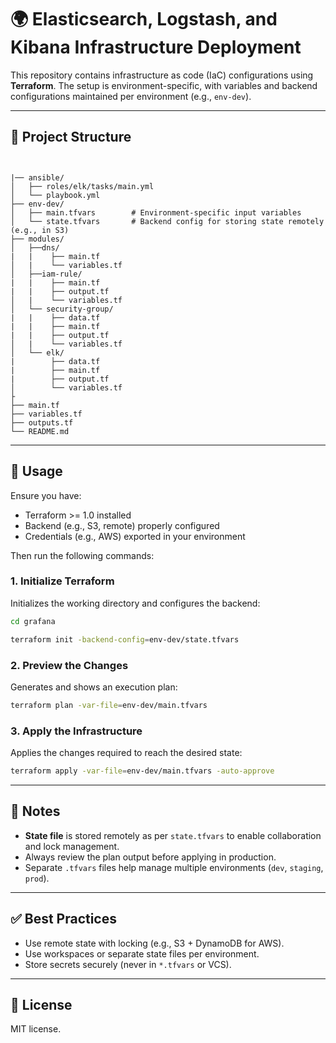 
# 🌍  Elasticsearch, Logstash, and Kibana Infrastructure Deployment


This repository contains infrastructure as code (IaC) configurations using **Terraform**. The setup is environment-specific, with variables and backend configurations maintained per environment (e.g., `env-dev`).

---

## 📁 Project Structure

```


|── ansible/
│   ├── roles/elk/tasks/main.yml      
│   └── playbook.yml 
├── env-dev/
│   ├── main.tfvars        # Environment-specific input variables
│   └── state.tfvars       # Backend config for storing state remotely (e.g., in S3)
├── modules/
│   ├──dns/
|   |    ├── main.tf       
│   |    └── variables.tf
│   ├──iam-rule/
|   |    ├── main.tf 
|   |    ├── output.tf       
│   |    └── variables.tf           
│   └── security-group/
|   |    ├── data.tf 
|   |    ├── main.tf 
|   |    ├── output.tf       
│   |    └── variables.tf
│   └── elk/
|        ├── data.tf 
|        ├── main.tf 
|        ├── output.tf       
│        └── variables.tf  
├         
├── main.tf
├── variables.tf
├── outputs.tf
└── README.md

```

---

## 🚀 Usage

Ensure you have:

- Terraform >= 1.0 installed
- Backend (e.g., S3, remote) properly configured
- Credentials (e.g., AWS) exported in your environment

Then run the following commands:

### 1. Initialize Terraform

Initializes the working directory and configures the backend:

```bash
cd grafana

terraform init -backend-config=env-dev/state.tfvars
```

### 2. Preview the Changes

Generates and shows an execution plan:

```bash
terraform plan -var-file=env-dev/main.tfvars
```

### 3. Apply the Infrastructure

Applies the changes required to reach the desired state:

```bash
terraform apply -var-file=env-dev/main.tfvars -auto-approve
```

---

## 🔐 Notes

* **State file** is stored remotely as per `state.tfvars` to enable collaboration and lock management.
* Always review the plan output before applying in production.
* Separate `.tfvars` files help manage multiple environments (`dev`, `staging`, `prod`).

---

## ✅ Best Practices

* Use remote state with locking (e.g., S3 + DynamoDB for AWS).
* Use workspaces or separate state files per environment.
* Store secrets securely (never in `*.tfvars` or VCS).

---

## 📄 License

MIT license.

